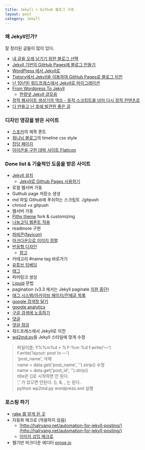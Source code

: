 ```yaml
---
title: Jekyll + Github 블로그 구축
layout: post
category: Jekyll
---
```


### 왜 Jekyll인가?
잘 정리된 글들이 많이 있다.

- [내 글을 오래 남기기 위한 블로그 선택](http://blog.kalkin7.com/2015/07/07/maintain-a-blog-for-a-long-time/)
- [Jekyll 기반의 GitHub Pages에 블로그 만들기](https://xho95.github.io/blog/github/jekyll/git/2016/01/11/Make-a-blog-with-Jekyll.html)
- [WordPress 에서 Jekyll로](http://blog.suminb.com/post/goodbye-wordpress-hello-jekyll/)
- [Tistory에서 Jekyll을 이용하여 GitHub Pages로 블로그 이전](http://blog.saltfactory.net/note/renewal-blog-from-tistory-to-github-pages-via-jekyll.html)
- [난 10년된 워드프레스에서 Jekyll로 마이그레이션](https://ilmol.com/2015/01/%EC%9B%8C%EB%93%9C%ED%94%84%EB%A0%88%EC%8A%A4%EC%97%90%EC%84%9C-Jekyll%EB%A1%9C-%EB%A7%88%EC%9D%B4%EA%B7%B8%EB%A0%88%EC%9D%B4%EC%85%98.html)
- [From Wordpress To Jekyll](http://halryang.net/From-Wordpress-To-Jekyll)
  - [한량넷 Jekyll 글모음](http://halryang.net/search/?tags=jekyll)
- [정적 웹사이트 생성기의 역습 - 동적 스크립트를 넘어 다시 정적 컨텐츠로](http://blog.nacyot.com/articles/2014-01-15-static-site-generator)
- [다 만들고 난 후에 발견한 좋은 글](http://lawfully.kr/smart/jekyll.html)

### 디자인 영감을 받은 사이트
- [스포카](https://spoqa.github.io/index.html)의 제목 폰트
- [워니님 블로그](https://heelog.github.io/development/)의 timeline css style
- [잡담 페이지](http://halryang.net/micro/)
- [아이콘을 구한 대박 사이트 Flaticon](http://www.flaticon.com/search?word=github)

### Done list & 기술적인 도움을 받은 사이트
- [Jekyll 설치](http://blog.saltfactory.net/jekyll/upgrade-github-pages-dependency-versions.html)
  - [Jekyll로 Github Pages 사용하기](https://github.com/badkeyman/documents/wiki/Jekyll%EB%A1%9C-Github-Pages-%EC%82%AC%EC%9A%A9%ED%95%98%EA%B8%B0)
- 로컬 웹서버 가동
- Guthub page 저장소 생성
- md 파일 Github에 푸쉬하는 스크립트 ./gitpush
 - chmod +x gitpush
- 웹서버 가동
- [Pithy theme](https://github.com/smallmuou/Jekyll-Pithy) fork & customizing
- [나눔고딕 웹폰트 적용](http://narie.tistory.com/107)
- readmore 구현
- [파비콘(favicon)](http://icoconvert.com/)
- [마크다운으로 이미지 정렬](http://blog.kalkin7.com/2014/03/04/how-to-align-images-on-writing-with-markdown/)
- [반응형 디자인](http://www.nextree.co.kr/p8622/)
  - [참고](http://naradesign.net/wp/2012/05/30/1823/)
- 카테고리 #name tag 바로가기
- [유튜브 임베딩](http://halryang.net/embed-youtube-responsively/)
- [태그](https://nolboo.kim/blog/2014/01/09/upgrade-jekyll-github-blog/)
- 파머링크 생성
- [Liquid](https://github.com/Shopify/liquid/wiki/Liquid-for-Designers) 문법
- pagination (v3.3 에서는 Jekyll paginate [지원 중단](https://github.com/jekyll/jekyll/issues/4124))
- [태그 시스템/아카이브 페이지/전체글 목록](http://halryang.net/tag-and-archive/)
- [google 검색창 달기](https://cse.google.com/cse/all)
- [google analytics](http://loustler.io/2016/09/26/github_pages_blog_google_analytics/)
- [구글 검색에 노출하기](http://cinos81.bitbucket.org/blog/_site/jekyll/2016/01/23/addRobotTxt.html)
- [댓글](https://github.com/appkr/blog/blob/master/_posts/2016-02-13-%EB%B8%94%EB%A1%9C%EA%B7%B8-%ED%94%8C%EB%9E%AB%ED%8F%BC-%EC%9D%B4%EC%A0%84-5-disqus-facebook.md)
- [댓글 잠금](http://halryang.net/Disable-comments/)
- 워드프레스에서 Jekyll로 이전
- [wd2md.py](https://github.com/dreikanter/wp2md)을 Jekyll 스타일에 맞게 수정

> 파일이름: Y%%m%d > %Y-%m-%d
> f.write(‘—‘)  
> f.write(‘layout: post \n —‘)  
> 'post_name', 삭제  
> name = data.get('post_name', '').strip() 수정  
> name = data.get('post_id', '').strip()  
> title은 []로 시작하면 안 된다.  
> ‘,' 가 있으면 안된다. (), &, , 는 된다.   
> python wp2md.py wordpress.xml 실행  

### 포스팅 하기
- [rake 를 알게 된 곳](http://boxersb.github.io/etc/2013/04/03/jekyll-introduction/)
- 자동화 매크로 (적용하지 않음)
  - [http://halryang.net/automation-for-jekyll-posting/](http://halryang.net/automation-for-jekyll-posting/)
  - [이미지 삽입 매크로](http://halryang.net/Insert-Image-easily-to-Jekyll-blog/)
- 웹기반 마크다운 에디터 [prose.io](http://prose.io)
